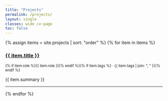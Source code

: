 ```yaml
---
title: "Projects"
permalink: /projects/
layout: single
classes: wide cv-page
toc: false
---
```


{% assign items = site.projects | sort: "order" %}
{% for item in items %}
### <a href="{{ item.url }}">{{ item.title }}</a>
<small>{% if item.role %}{{ item.role }}{% endif %}{% if item.tags %} · {{ item.tags | join: ", " }}{% endif %}</small>

{{ item.summary }}

---
{% endfor %}
 
